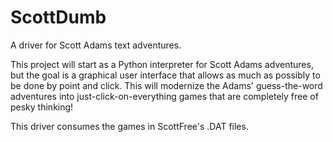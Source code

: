 # ScottDumb
A driver for Scott Adams text adventures.

This project will start as a Python interpreter for Scott Adams adventures, but the goal is a graphical user interface that allows as much as possibly to be done by point and click. This will modernize the Adams' guess-the-word adventures into just-click-on-everything games that are completely free of pesky thinking!

This driver consumes the games in ScottFree's .DAT files.
